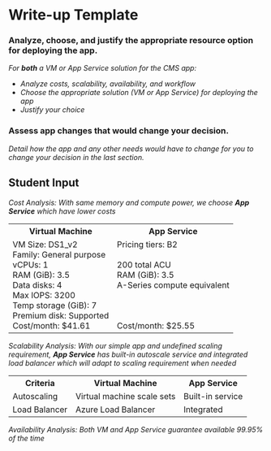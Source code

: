 # Write-up Template

### Analyze, choose, and justify the appropriate resource option for deploying the app.

*For **both** a VM or App Service solution for the CMS app:*
- *Analyze costs, scalability, availability, and workflow*
- *Choose the appropriate solution (VM or App Service) for deploying the app*
- *Justify your choice*

### Assess app changes that would change your decision.

*Detail how the app and any other needs would have to change for you to change your decision in the last section.* 

## Student Input
*Cost Analysis: With same memory and compute power, we choose **App Service** which have lower costs*
<table>
<tr>
<th>Virtual Machine</th>
<th>App Service</th>
</tr>
<tr>
<td>
VM Size: DS1_v2<br>
Family: General purpose<br>
vCPUs: 1<br>
RAM (GiB): 3.5<br>
Data disks: 4<br>
Max IOPS: 3200<br>
Temp storage (GiB): 7<br>
Premium disk: Supported<br>
Cost/month: $41.61<br>
</td>
<td>
Pricing tiers: B2<br>
<br>
200 total ACU<br>
RAM (GiB): 3.5<br>
A-Series compute equivalent<br>
<br>
<br>
<br>
Cost/month: $25.55<br>
</td>
</tr>
</table>

*Scalability Analysis: With our simple app and undefined scaling requirement, **App Service** has built-in autoscale service and integrated load balancer which will adapt to scaling requirement when needed*
<table>
<tr>
<th>Criteria</th>
<th>Virtual Machine</th>
<th>App Service</th>
</tr>
<tr>
<td>Autoscaling</td>
<td>Virtual machine scale sets</td>
<td>Built-in service</td>
</tr>
<tr>
<td>Load Balancer</td>
<td>Azure Load Balancer</td>
<td>Integrated</td>
</tr>
</table>

*Availability Analysis: Both VM and App Service guarantee available 99.95% of the time*